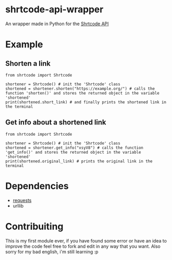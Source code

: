 # shrtcode-api-wrapper
An wrapper made in Python for the [Shrtcode API](https://app.shrtco.de/docs)

# Example

## Shorten a link
```
from shrtcode import Shrtcode

shortener = Shrtcode() # init the 'Shrtcode' class
shortened = shortener.shorten("https://example.org/") # calls the function 'shorten()' and stores the returned object in the variable 'shortened'
print(shortened.short_link) # and finally prints the shortened link in the terminal
```

## Get info about a shortened link
```
from shrtcode import Shrtcode

shortener = Shrtcode() # init the 'Shrtcode' class
shortened = shortener.get_info("xsyV8") # calls the function 'get_info()' and stores the returned object in the variable 'shortened'
print(shortened.original_link) # prints the original link in the terminal
```

# Dependencies
  - [requests](https://pypi.org/project/requests/)
  - urllib

# Contribuiting
This is my first module ever, if you have found some error or have an idea to improve the code feel free to fork and edit in any way that you want.
Also sorry for my bad english, i'm still learning :p
